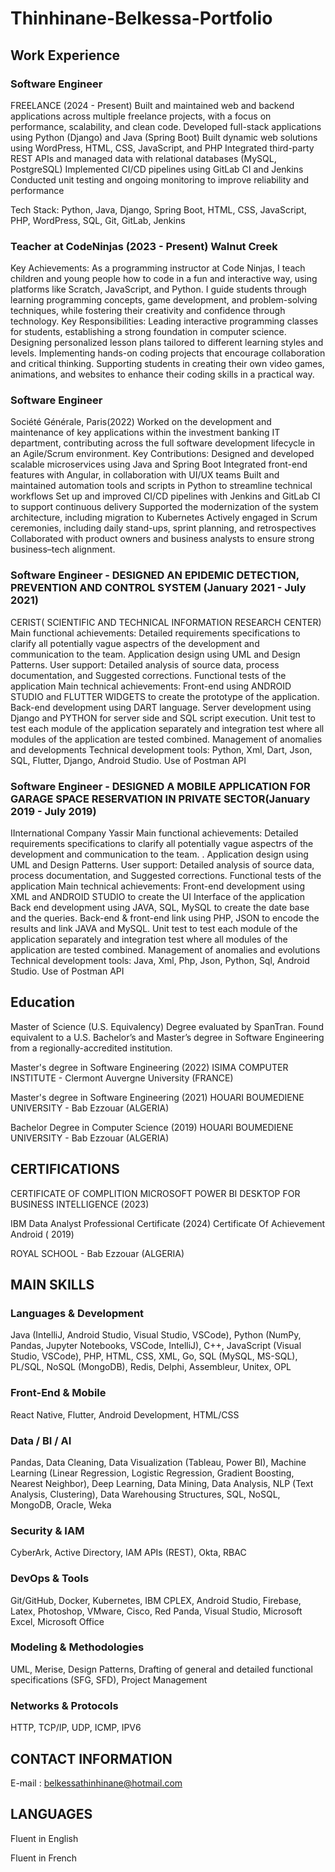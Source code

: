 # Thinhinane-Belkessa-Portfolio


## Work Experience

### Software Engineer
FREELANCE (2024 - Present)
Built and maintained web and backend applications across multiple freelance projects, with a focus on performance, scalability, and clean code.
Developed full-stack applications using Python (Django) and Java (Spring Boot)
Built dynamic web solutions using WordPress, HTML, CSS, JavaScript, and PHP
Integrated third-party REST APIs and managed data with relational databases (MySQL, PostgreSQL)
Implemented CI/CD pipelines using GitLab CI and Jenkins
Conducted unit testing and ongoing monitoring to improve reliability and performance

Tech Stack: Python, Java, Django, Spring Boot, HTML, CSS, JavaScript, PHP, WordPress, SQL, Git, GitLab, Jenkins
### Teacher at CodeNinjas (2023 - Present) Walnut Creek
Key Achievements:
As a programming instructor at Code Ninjas, I teach children and young people how to code in a fun and interactive way, using platforms like Scratch, JavaScript, and Python. I guide students through learning programming concepts, game development, and problem-solving techniques, while fostering their creativity and confidence through technology.
Key Responsibilities:
Leading interactive programming classes for students, establishing a strong foundation in computer science.
Designing personalized lesson plans tailored to different learning styles and levels. Implementing hands-on coding projects that encourage collaboration and critical thinking.
Supporting students in creating their own video games, animations, and websites to enhance their coding skills in a practical way.


### Software Engineer
Société Générale, Paris(2022)
Worked on the development and maintenance of key applications within the investment banking IT department, contributing across the full software development lifecycle in an Agile/Scrum environment.
Key Contributions:
Designed and developed scalable microservices using Java and Spring Boot Integrated front-end features with Angular, in collaboration with UI/UX teams Built and maintained automation tools and scripts in Python to streamline technical workflows
Set up and improved CI/CD pipelines with Jenkins and GitLab CI to support continuous delivery
Supported the modernization of the system architecture, including migration to Kubernetes
Actively engaged in Scrum ceremonies, including daily stand-ups, sprint planning, and retrospectives
Collaborated with product owners and business analysts to ensure strong business–tech alignment.


### Software Engineer - DESIGNED AN EPIDEMIC DETECTION, PREVENTION AND CONTROL SYSTEM (January 2021 - July 2021)
CERIST( SCIENTIFIC AND TECHNICAL INFORMATION RESEARCH CENTER)
Main functional achievements:
Detailed requirements specifications to clarify all potentially vague aspectrs of the development and communication to the team.
Application design using UML and Design Patterns.
User support: Detailed analysis of source data, process documentation, and Suggested corrections.
Functional tests of the application
Main technical achievements:
Front-end using ANDROID STUDIO and FLUTTER WIDGETS to create the prototype of the application.
Back-end development using DART language.
Server development using Django and PYTHON for server side and SQL script execution. Unit test to test each module of the application separately and integration test where all modules of the application are tested combined.
Management of anomalies and developments
Technical development tools: Python, Xml, Dart, Json, SQL, Flutter, Django, Android Studio. Use of Postman API


### Software Engineer - DESIGNED A MOBILE APPLICATION FOR GARAGE SPACE RESERVATION IN PRIVATE SECTOR(January 2019 - July 2019)
IInternational Company Yassir
Main functional achievements:
Detailed requirements specifications to clarify all potentially vague aspectrs of the development and communication to the team. .
Application design using UML and Design Patterns.
User support: Detailed analysis of source data, process documentation, and Suggested corrections.
Functional tests of the application
Main technical achievements:
Front-end development using XML and ANDROID STUDIO to create the UI Interface of the application
Back end development using JAVA, SQL, MySQL to create the date base and the queries. Back-end & front-end link using PHP, JSON to encode the results and link JAVA and MySQL. Unit test to test each module of the application separately and integration test where all modules of the application are tested combined.
Management of anomalies and evolutions
Technical development tools: Java, Xml, Php, Json, Python, Sql, Android Studio. Use of Postman API


## Education

Master of Science (U.S. Equivalency)
Degree evaluated by SpanTran.
Found equivalent to a U.S. Bachelor’s and Master’s degree in Software Engineering from a regionally-accredited institution.

Master's degree in Software Engineering (2022)
ISIMA COMPUTER INSTITUTE - Clermont Auvergne University (FRANCE)

Master's degree in Software Engineering (2021)
HOUARI BOUMEDIENE UNIVERSITY - Bab Ezzouar (ALGERIA)

Bachelor Degree in Computer Science (2019)
HOUARI BOUMEDIENE UNIVERSITY - Bab Ezzouar (ALGERIA)


## CERTIFICATIONS

CERTIFICATE OF COMPLITION MICROSOFT POWER BI DESKTOP FOR BUSINESS INTELLIGENCE (2023)

IBM Data Analyst Professional Certificate (2024) Certificate Of Achievement Android ( 2019)

ROYAL SCHOOL - Bab Ezzouar (ALGERIA)

## MAIN SKILLS
### Languages & Development
Java (IntelliJ, Android Studio, Visual Studio, VSCode),
Python (NumPy, Pandas, Jupyter Notebooks, VSCode, IntelliJ), C++, JavaScript (Visual Studio, VSCode), PHP, HTML, CSS, XML, Go, SQL (MySQL, MS-SQL), PL/SQL, NoSQL (MongoDB), Redis, Delphi, Assembleur, Unitex, OPL
### Front-End & Mobile
React Native, Flutter, Android Development, HTML/CSS
### Data / BI / AI
Pandas, Data Cleaning, Data Visualization (Tableau, Power BI),
Machine Learning (Linear Regression, Logistic Regression, Gradient Boosting, Nearest Neighbor),
Deep Learning, Data Mining, Data Analysis, NLP (Text Analysis, Clustering), Data Warehousing Structures, SQL, NoSQL, MongoDB, Oracle, Weka
### Security & IAM
CyberArk, Active Directory, IAM APIs (REST), Okta, RBAC
### DevOps & Tools
Git/GitHub, Docker, Kubernetes, IBM CPLEX, Android Studio, Firebase, Latex, Photoshop, VMware, Cisco, Red Panda, Visual Studio, Microsoft Excel, Microsoft Office
### Modeling & Methodologies
UML, Merise, Design Patterns,
Drafting of general and detailed functional specifications (SFG, SFD), Project Management
### Networks & Protocols
HTTP, TCP/IP, UDP, ICMP, IPV6


## CONTACT INFORMATION
E-mail : belkessathinhinane@hotmail.com

## LANGUAGES

Fluent in English 

Fluent in French



